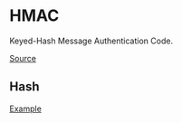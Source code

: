 # HMAC

Keyed-Hash Message Authentication Code.

[Source](https://godoc.org/crypto/hmac)

## Hash

[Example](https://golang.org/pkg/crypto/sha1/#example_New)
